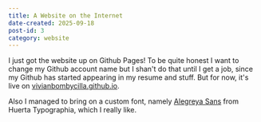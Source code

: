 ```yaml
---
title: A Website on the Internet
date-created: 2025-09-18
post-id: 3
category: website
---
```

I just got the website up on Github Pages! To be quite honest I want to change my Github account name but I shan't do that until I get a job, since my Github has started appearing in my resume and stuff. But for now, it's live on [vivianbombycilla.github.io](https://vivianbombycilla.github.io).

Also I managed to bring on a custom font, namely [Alegreya Sans](https://www.huertatipografica.com/en/fonts/alegreya-sans-ht) from Huerta Typographia, which I really like.